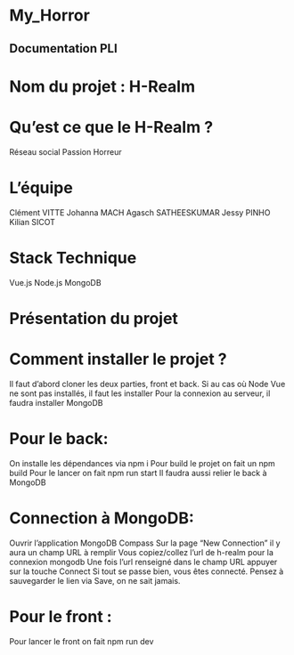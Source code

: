 # My_Horror

## Documentation PLI
# Nom du projet : H-Realm 

# Qu’est ce que le H-Realm ?
Réseau social
Passion Horreur

# L’équipe 
Clément VITTE
Johanna MACH
Agasch SATHEESKUMAR
Jessy PINHO
Kilian SICOT

# Stack Technique
Vue.js
Node.js
MongoDB


# Présentation du projet

# Comment installer le projet ?
Il faut d’abord cloner les deux parties, front et back.
Si au cas où Node Vue ne sont pas installés, il faut les installer
Pour la connexion au serveur, il faudra installer MongoDB

# Pour le back:
On installe les dépendances via npm i
Pour build le projet on fait un npm build
Pour le lancer on fait npm run start 
Il faudra aussi relier le back à MongoDB

# Connection à MongoDB:
Ouvrir l’application MongoDB Compass
Sur la page “New Connection” il y aura un champ URL à remplir
Vous copiez/collez l’url de h-realm pour la connexion mongodb
Une fois l’url renseigné dans le champ URL appuyer sur la touche Connect
Si tout se passe bien, vous êtes connecté. Pensez à sauvegarder le lien via Save, on ne sait jamais. 

# Pour le front :
Pour lancer le front on fait npm run dev
